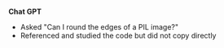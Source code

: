 **Chat GPT**
- Asked "Can I round the edges of a PIL image?"
- Referenced and studied the code but did not copy directly
